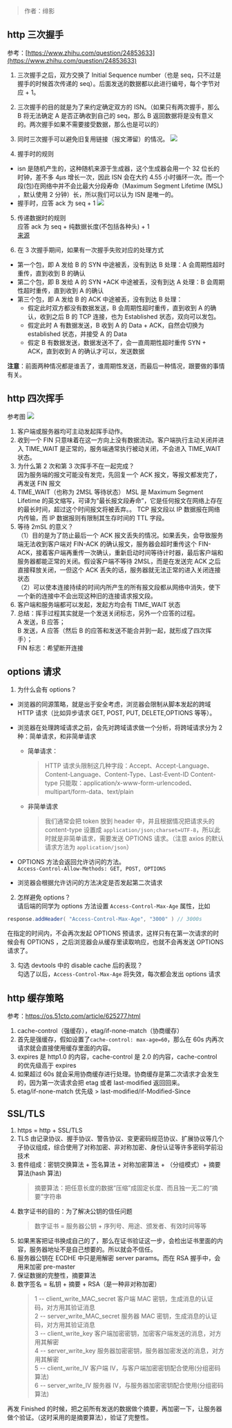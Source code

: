 <!-- ---
title: http
author: 绯影
date: '2022-10-15'
--- -->

> 作者：绯影

## http 三次握手

参考：[https://www.zhihu.com/question/24853633](https://www.zhihu.com/question/24853633)

1. 三次握手之后，双方交换了 Initial Sequence number（也是 seq，只不过是握手的时候首次传递的 seq）。后面发送的数据都以此进行编号，每个字节对应 + 1。
2. 三次握手的目的就是为了来约定确定双方的 ISN。（如果只有两次握手，那么 B 将无法确定 A 是否正确收到自己的 seq，那么 B 返回数据将是没有意义的。两次握手如果不需要接受数据，那么也是可以的）
3. 同时三次握手可以避免旧复用链接（报文滞留）的情况。
   ![](https://p3-juejin.byteimg.com/tos-cn-i-k3u1fbpfcp/b13e4e2bc4924ebaa96668182a4be4ea~tplv-k3u1fbpfcp-watermark.image?ynotemdtimestamp=1665837259419)

4. 握手时的规则

- isn 是随机产生的，这种随机来源于生成器，这个生成器会用一个 32 位长的时钟，差不多 4µs 增长一次，因此 ISN 会在大约 4.55 小时循环一次。而一个段(包)在网络中并不会比最大分段寿命（Maximum Segment Lifetime (MSL) ，默认使用 2 分钟）长，所以我们可以认为 ISN 是唯一的。
- 握手时，应答 ack 为 seq + 1
  ![](https://p6-juejin.byteimg.com/tos-cn-i-k3u1fbpfcp/3096e60d6deb4e1594945692009eadb4~tplv-k3u1fbpfcp-watermark.image?ynotemdtimestamp=1665837259419)

5. 传递数据时的规则  
   应答 ack 为 seq + 纯数据长度(不包括各种头) + 1  
   [来源](https://blog.csdn.net/weijuqie0697/article/details/81362158)

6. 在 3 次握手期间，如果有一次握手失败对应的处理方式

- 第一个包，即 A 发给 B 的 SYN 中途被丢，没有到达 B
  处理：A 会周期性超时重传，直到收到 B 的确认
- 第二个包，即 B 发给 A 的 SYN +ACK 中途被丢，没有到达 A
  处理：B 会周期性超时重传，直到收到 A 的确认
- 第三个包，即 A 发给 B 的 ACK 中途被丢，没有到达 B
  处理：
  - 假定此时双方都没有数据发送，B 会周期性超时重传，直到收到 A 的确认，收到之后 B 的 TCP 连接，也为 Established 状态，双向可以发包。
  - 假定此时 A 有数据发送，B 收到 A 的 Data + ACK，自然会切换为 established 状态，并接受 A 的 Data
  - 假定 B 有数据发送，数据发送不了，会一直周期性超时重传 SYN + ACK，直到收到 A 的确认才可以，发送数据

**注意**：前面两种情况都是谁丢了，谁周期性发送，而最后一种情况，跟要做的事情有关。

## http 四次挥手

参考图
![](https://p1-juejin.byteimg.com/tos-cn-i-k3u1fbpfcp/ae02d5fb533d4497a2aba4e8f392d184~tplv-k3u1fbpfcp-watermark.image?)

1.  客户端或服务器均可主动发起挥手动作。
2.  收到一个 FIN 只意味着在这一方向上没有数据流动。客户端执行主动关闭并进入 TIME_WAIT 是正常的，服务端通常执行被动关闭，不会进入 TIME_WAIT 状态。
3.  为什么第 2 次和第 3 次挥手不在一起完成？  
    因为服务端的报文可能没有发完，先回复一个 ACK 报文，等报文都发完了，再发送 FIN 报文
4.  TIME_WAIT（也称为 2MSL 等待状态）
    MSL 是 Maximum Segment Lifetime 的英文缩写，可译为“最长报文段寿命”，它是任何报文在网络上存在的最长时间，超过这个时间报文将被丢弃。。
    TCP 报文段以 IP 数据报在网络内传输，而 IP 数据报则有限制其生存时间的 TTL 字段。
5.  等待 2mSL 的意义？  
    （1）目的是为了防止最后一个 ACK 报文丢失的情况。如果丢失，会导致服务端无法收到客户端对 FIN-ACK 的确认报文，服务器会超时重传这个 FIN-ACK，接着客户端再重传一次确认，重新启动时间等待计时器，最后客户端和服务器都能正常的关闭。假设客户端不等待 2MSL，而是在发送完 ACK 之后直接释放关闭，一但这个 ACK 丢失的话，服务器就无法正常的进入关闭连接状态  
    （2）可以使本连接持续的时间内所产生的所有报文段都从网络中消失，使下一个新的连接中不会出现这种旧的连接请求报文段。
6.  客户端和服务端都可以发起，发起方均会有 TIME_WAIT 状态
7.  总结：挥手过程其实就是一个发送关闭标志，另外一个应答的过程。  
     A 发送，B 应答；  
     B 发送，A 应答（然后 B 的应答和发送不能合并到一起，就形成了四次挥手）；  
     FIN 标志：希望断开连接

## options 请求

1.  为什么会有 options？

- 浏览器的同源策略，就是出于安全考虑，浏览器会限制从脚本发起的跨域 HTTP 请求（比如异步请求 GET, POST, PUT, DELETE,OPTIONS 等等）。
- 浏览器在处理跨域请求之前，会先对跨域请求做一个分析，将跨域请求分为 2 种：简单请求，和非简单请求

  - 简单请求：
    > HTTP 请求头限制这几种字段：Accept、Accept-Language、Content-Language、Content-Type、Last-Event-ID
    > Content-type 只能取：application/x-www-form-urlencoded、multipart/form-data、text/plain

  * 非简单请求
    > 我们通常会把 token 放到 header 中，并且根据情况把请求头的 content-type 设置成 `application/json;charset=UTF-8`，所以此时就是非简单请求，需要发送 OPTIONS 请求。（注意 axios 的默认请求方法为 `application/json`）

- OPTIONS 方法会返回允许访问的方法。  
  `Access-Control-Allow-Methods: GET, POST, OPTIONS`
- 浏览器会根据允许访问的方法决定是否发起第二次请求

2.  怎样避免 options？  
    请后端的同学为 options 方法设置 `Access-Control-Max-Age` 属性，比如

```java
response.addHeader( "Access-Control-Max-Age", "3000" ) // 3000s
```

在指定的时间内，不会再次发起 OPTIONS 预请求，这样只有在第一次请求的时候会有 OPTIONS ，之后浏览器会从缓存里读取响应，也就不会再发送 OPTIONS 请求了。

3. 勾选 devtools 中的 disable cache 后的表现？  
   勾选了以后，`Access-Control-Max-Age` 将失效，每次都会发出 options 请求

## http 缓存策略

参考：https://os.51cto.com/article/625277.html

1. cache-control（强缓存），etag/if-none-match（协商缓存）
2. 首先是强缓存，假如设置了`cache-control: max-age=60`，那么在 60s 内再次请求就会直接使用缓存里面的内容。
3. expires 是 http1.0 的内容，cache-control 是 2.0 的内容，cache-control 的优先级高于 expires
4. 如果超过 60s 就会采用协商缓存进行处理。协商缓存是第二次请求才会发生的，因为第一次请求会把 etag 或者 last-modified 返回回来。
5. etag/if-none-match 优先级 > last-modified/if-Modified-Since

## SSL/TLS

1. https = http + SSL/TLS
2. TLS 由记录协议、握手协议、警告协议、变更密码规范协议、扩展协议等几个子协议组成，综合使用了对称加密、非对称加密、身份认证等许多密码学前沿技术
3. 套件组成：密钥交换算法 + 签名算法 + 对称加密算法 + （分组模式）+ 摘要算法(hash 算法)
   > 摘要算法：把任意长度的数据“压缩”成固定长度、而且独一无二的“摘要”字符串
4. 数字证书的目的：为了解决公钥的信任问题
   > 数字证书 = 服务器公钥 + 序列号、用途、颁发者、有效时间等等
5. 如果黑客把证书换成自己的了，那么在证书验证这一步，会检出证书里面的内容，服务器地址不是自己想要的。所以就会不信任。
6. 服务器公钥在 ECDHE 中只是用解密 server params。而在 RSA 握手中，会用来加密 pre-master
7. 保证数据的完整性，摘要算法
8. 数字签名 = 私钥 + 摘要 + RSA（是一种非对称加密）
   > 1 -- client_write_MAC_secret 客户端 MAC 密钥，生成消息的认证码，对方用其验证消息  
   > 2 -- server_write_MAC_secret 服务器 MAC 密钥，生成消息的认证码，对方用其验证消息  
   > 3 -- client_write_key 客户端加密密钥，加密客户端发送的消息，对方用其解密  
   > 4 -- server_write_key 服务器加密密钥，服务器加密发送的消息，对方用其解密  
   > 5 -- client_write_IV 客户端 IV，与客户端加密密钥配合使用(分组密码算法)  
   > 6 -- server_write_IV 服务器 IV，与服务器加密密钥配合使用(分组密码算法)

再发 Finished 的时候，把之前所有发送的数据做个摘要，再加密一下，让服务器做个验证。（这时采用的是摘要算法），验证了完整性。
